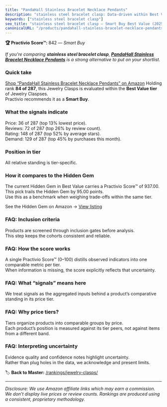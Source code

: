 ```yaml
---
title: "PandaHall Stainless Bracelet Necklace Pendants"
description: "stainless steel bracelet clasp: Data-driven within Best Value ranking using the Practivio Score™. Positioned by quality, value, demand, findability, momentum."
keywords: ["stainless steel bracelet clasp"]
seo_title: "stainless steel bracelet clasp — Smart Buy Best Value (2025)"
canonicalURL: "/products/pandahall-stainless-bracelet-necklace-pendants-B07RYD1ZBZ/"
---
```


**🏆 Practivio Score™:** 842 — _Smart Buy_


*If you're comparing **stainless steel bracelet clasp**, **[PandaHall Stainless Bracelet Necklace Pendants](https://www.amazon.com/dp/B07RYD1ZBZ?tag=practivio-20)** is a strong alternative to put on your shortlist.*
### Quick take
[Shop “PandaHall Stainless Bracelet Necklace Pendants” on Amazon](https://www.amazon.com/dp/B07RYD1ZBZ?tag=practivio-20)
Holding rank **84 of 287**, this Jewelry Clasps is evaluated within the **Best Value tier** of Jewelry Claspses.  
Practivio recommends it as a **Smart Buy**.

### What the signals indicate
Price: 36 of 287 (top 13% lowest price).  
Reviews: 72 of 287 (top 26% by review count).  
Rating: 148 of 287 (top 52% by average stars).  
Demand: 129 of 287 (top 45% by purchases this month).

### Position in tier
All relative standing is tier-specific.

### How it compares to the Hidden Gem
The current Hidden Gem in Best Value carries a Practivio Score™ of 937.00.  
This pick trails the Hidden Gem by 95.00 points.  
Use this as a benchmark when weighing trade-offs within the same tier.  

See the Hidden Gem on Amazon → [View listing](https://www.amazon.com/dp/B07VH4JMMQ?tag=practivio-20)

### FAQ: Inclusion criteria
Products are screened through inclusion gates before analysis.  
This step keeps the cohorts consistent and reliable.

### FAQ: How the score works
A single Practivio Score™ (0–100) distills observed indicators into one comparable metric per tier.  
When information is missing, the score explicitly reflects that uncertainty.

### FAQ: What “signals” means here
We treat signals as the aggregated inputs behind a product’s comparative standing in its price tier.

### FAQ: Why price tiers?
Tiers organize products into comparable groups by price.  
Each product’s position is measured against its tier peers, not against items from a different band.

### FAQ: Interpreting uncertainty
Evidence quality and confidence notes highlight uncertainty.  
Rather than plug holes in the data, we acknowledge and present limits.


🏷️ **Back to Master:** [/rankings/jewelry-clasps/](/rankings/jewelry-clasps/)

---
_Disclosure: We use Amazon affiliate links which may earn a commission. We don’t display live prices or review counts. Rankings are produced using a consistent, proprietary methodology._
